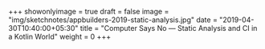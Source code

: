 +++
showonlyimage = true
draft = false
image = "img/sketchnotes/appbuilders-2019-static-analysis.jpg"
date = "2019-04-30T10:40:00+05:30"
title = "Computer Says No — Static Analysis and CI in a Kotlin World"
weight = 0
+++
